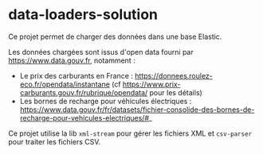 # data-loaders-solution

Ce projet permet de charger des données dans une base Elastic.

Les données chargées sont issus d'open data fourni par https://www.data.gouv.fr, notamment : 
 * Le prix des carburants en France : https://donnees.roulez-eco.fr/opendata/instantane (cf https://www.prix-carburants.gouv.fr/rubrique/opendata/ pour les détails)
 * Les bornes de recharge pour véhicules électriques : https://www.data.gouv.fr/fr/datasets/fichier-consolide-des-bornes-de-recharge-pour-vehicules-electriques/#_

 Ce projet utilise la lib `xml-stream` pour gérer les fichiers XML et `csv-parser` pour traiter les fichiers CSV.
